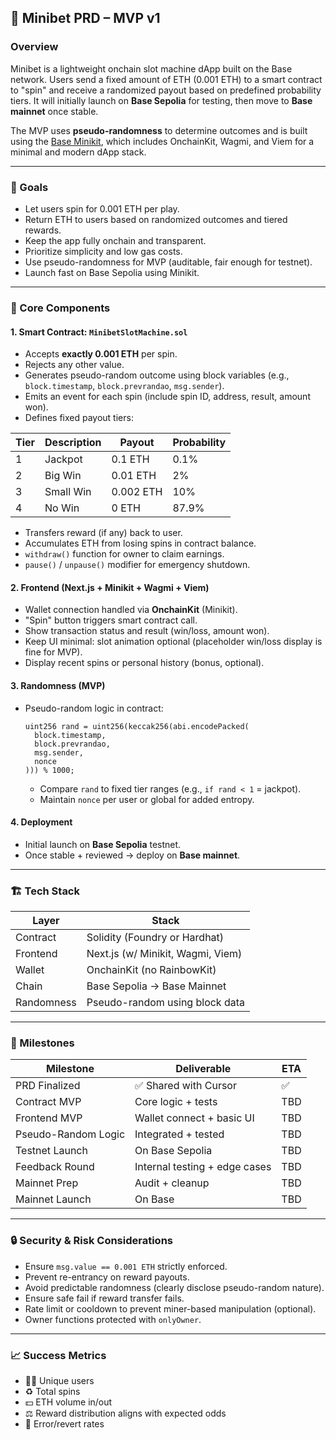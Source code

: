 ## 📍 Minibet PRD – MVP v1

### Overview
Minibet is a lightweight onchain slot machine dApp built on the Base network. Users send a fixed amount of ETH (0.001 ETH) to a smart contract to "spin" and receive a randomized payout based on predefined probability tiers. It will initially launch on **Base Sepolia** for testing, then move to **Base mainnet** once stable.

The MVP uses **pseudo-randomness** to determine outcomes and is built using the [Base Minikit](https://docs.base.org/builderkits/minikit/overview), which includes OnchainKit, Wagmi, and Viem for a minimal and modern dApp stack.

---

### 🌟 Goals
- Let users spin for 0.001 ETH per play.
- Return ETH to users based on randomized outcomes and tiered rewards.
- Keep the app fully onchain and transparent.
- Prioritize simplicity and low gas costs.
- Use pseudo-randomness for MVP (auditable, fair enough for testnet).
- Launch fast on Base Sepolia using Minikit.

---

### 🧩 Core Components

#### 1. Smart Contract: `MinibetSlotMachine.sol`
- Accepts **exactly 0.001 ETH** per spin.
- Rejects any other value.
- Generates pseudo-random outcome using block variables (e.g., `block.timestamp`, `block.prevrandao`, `msg.sender`).
- Emits an event for each spin (include spin ID, address, result, amount won).
- Defines fixed payout tiers:

| Tier | Description | Payout   | Probability |
|------|-------------|----------|-------------|
| 1    | Jackpot     | 0.1 ETH  | 0.1%        |
| 2    | Big Win     | 0.01 ETH | 2%          |
| 3    | Small Win   | 0.002 ETH| 10%         |
| 4    | No Win      | 0 ETH    | 87.9%       |

- Transfers reward (if any) back to user.
- Accumulates ETH from losing spins in contract balance.
- `withdraw()` function for owner to claim earnings.
- `pause()` / `unpause()` modifier for emergency shutdown.

#### 2. Frontend (Next.js + Minikit + Wagmi + Viem)
- Wallet connection handled via **OnchainKit** (Minikit).
- "Spin" button triggers smart contract call.
- Show transaction status and result (win/loss, amount won).
- Keep UI minimal: slot animation optional (placeholder win/loss display is fine for MVP).
- Display recent spins or personal history (bonus, optional).

#### 3. Randomness (MVP)
- Pseudo-random logic in contract:
  ```solidity
  uint256 rand = uint256(keccak256(abi.encodePacked(
    block.timestamp,
    block.prevrandao,
    msg.sender,
    nonce
  ))) % 1000;
  ```
  - Compare `rand` to fixed tier ranges (e.g., `if rand < 1` = jackpot).
  - Maintain `nonce` per user or global for added entropy.

#### 4. Deployment
- Initial launch on **Base Sepolia** testnet.
- Once stable + reviewed → deploy on **Base mainnet**.

---

### 🏗 Tech Stack

| Layer   | Stack                              |
|---------|------------------------------------|
| Contract | Solidity (Foundry or Hardhat)     |
| Frontend | Next.js (w/ Minikit, Wagmi, Viem) |
| Wallet   | OnchainKit (no RainbowKit)        |
| Chain    | Base Sepolia → Base Mainnet      |
| Randomness | Pseudo-random using block data   |

---

### 🧪 Milestones

| Milestone        | Deliverable                    | ETA  |
|------------------|-------------------------------|------|
| PRD Finalized    | ✅ Shared with Cursor         | ✅   |
| Contract MVP     | Core logic + tests             | TBD  |
| Frontend MVP     | Wallet connect + basic UI      | TBD  |
| Pseudo-Random Logic | Integrated + tested          | TBD  |
| Testnet Launch   | On Base Sepolia                | TBD  |
| Feedback Round   | Internal testing + edge cases  | TBD  |
| Mainnet Prep     | Audit + cleanup                | TBD  |
| Mainnet Launch   | On Base                        | TBD  |

---

### 🔒 Security & Risk Considerations
- Ensure `msg.value == 0.001 ETH` strictly enforced.
- Prevent re-entrancy on reward payouts.
- Avoid predictable randomness (clearly disclose pseudo-random nature).
- Ensure safe fail if reward transfer fails.
- Rate limit or cooldown to prevent miner-based manipulation (optional).
- Owner functions protected with `onlyOwner`.

---

### 📈 Success Metrics
- 👨‍💻 Unique users
- ♻️ Total spins
- 💵 ETH volume in/out
- ⚖️ Reward distribution aligns with expected odds
- 🚫 Error/revert rates

